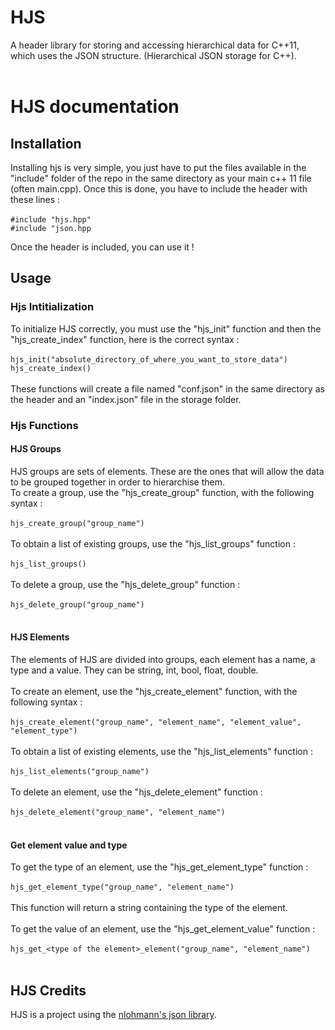 # HJS
A header library for storing and accessing hierarchical data for C++11, which uses the JSON structure. (Hierarchical JSON storage for C++).
<br/> <br/>
# HJS documentation
## Installation
Installing hjs is very simple, you just have to put the files available in the "include" folder of the repo in the same directory as your main c++ 11 file (often main.cpp). Once this is done, you have to include the header with these lines : <br/> <br/>
```#include "hjs.hpp"``` <br/>
```#include "json.hpp``` <br/>

Once the header is included, you can use it !

## Usage
### Hjs Intitialization
To initialize HJS correctly, you must use the "hjs_init" function and then the "hjs_create_index" function, here is the correct syntax : <br/> <br/>
```hjs_init("absolute_directory_of_where_you_want_to_store_data")``` <br/>
```hjs_create_index()``` <br/> <br/>
These functions will create a file named "conf.json" in the same directory as the header and an "index.json" file in the storage folder.

### Hjs Functions
#### HJS Groups
HJS groups are sets of elements. These are the ones that will allow the data to be grouped together in order to hierarchise them.
<br/>To create a group, use the "hjs_create_group" function, with the following syntax : <br/> <br/>
```hjs_create_group("group_name")``` <br/> <br/>
To obtain a list of existing groups, use the "hjs_list_groups" function : <br/> <br/>
```hjs_list_groups()``` <br/> <br/>
To delete a group, use the "hjs_delete_group" function : <br/> <br/>
```hjs_delete_group("group_name")``` <br/> <br/>

#### HJS Elements
The elements of HJS are divided into groups, each element has a name, a type and a value. They can be string, int, bool, float, double. <br/> <br/>
To create an element, use the "hjs_create_element" function, with the following syntax : <br/> <br/>
```hjs_create_element("group_name", "element_name", "element_value", "element_type")``` <br/> <br/>
To obtain a list of existing elements, use the "hjs_list_elements" function : <br/> <br/>
```hjs_list_elements("group_name")``` <br/> <br/>
To delete an element, use the "hjs_delete_element" function : <br/> <br/>
```hjs_delete_element("group_name", "element_name")``` <br/> <br/>

#### Get element value and type
To get the type of an element, use the "hjs_get_element_type" function : <br/> <br/>
```hjs_get_element_type("group_name", "element_name")``` <br/> <br/>
This function will return a string containing the type of the element. <br/> <br/>
To get the value of an element, use the "hjs_get_element_value" function : <br/> <br/>
```hjs_get_<type of the element>_element("group_name", "element_name")``` <br/> <br/>

## HJS Credits
HJS is a project using the [nlohmann's json library](https://github.com/nlohmann/json).<br/> <br/>